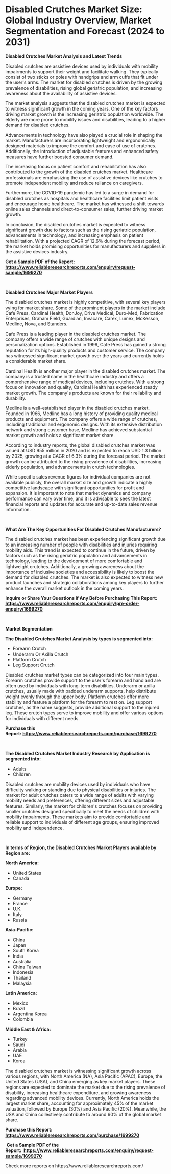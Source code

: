 <p><h1>Disabled Crutches Market Size: Global Industry Overview, Market Segmentation and Forecast (2024 to 2031)</h1></p><p><strong>Disabled Crutches Market Analysis and Latest Trends</strong></p>
<p><p>Disabled crutches are assistive devices used by individuals with mobility impairments to support their weight and facilitate walking. They typically consist of two sticks or poles with handgrips and arm cuffs that fit under the user's arms. The market for disabled crutches is driven by the growing prevalence of disabilities, rising global geriatric population, and increasing awareness about the availability of assistive devices.</p><p>The market analysis suggests that the disabled crutches market is expected to witness significant growth in the coming years. One of the key factors driving market growth is the increasing geriatric population worldwide. The elderly are more prone to mobility issues and disabilities, leading to a higher demand for disabled crutches.</p><p>Advancements in technology have also played a crucial role in shaping the market. Manufacturers are incorporating lightweight and ergonomically designed materials to improve the comfort and ease of use of crutches. Additionally, the introduction of adjustable features and enhanced safety measures have further boosted consumer demand.</p><p>The increasing focus on patient comfort and rehabilitation has also contributed to the growth of the disabled crutches market. Healthcare professionals are emphasizing the use of assistive devices like crutches to promote independent mobility and reduce reliance on caregivers.</p><p>Furthermore, the COVID-19 pandemic has led to a surge in demand for disabled crutches as hospitals and healthcare facilities limit patient visits and encourage home healthcare. The market has witnessed a shift towards online sales channels and direct-to-consumer sales, further driving market growth.</p><p>In conclusion, the disabled crutches market is expected to witness significant growth due to factors such as the rising geriatric population, advancements in technology, and increasing emphasis on patient rehabilitation. With a projected CAGR of 12.6% during the forecast period, the market holds promising opportunities for manufacturers and suppliers in the assistive devices industry.</p></p>
<p><strong>Get a Sample PDF of the Report:&nbsp; <a href="https://www.reliableresearchreports.com/enquiry/request-sample/1699270">https://www.reliableresearchreports.com/enquiry/request-sample/1699270</a></strong></p>
<p>&nbsp;</p>
<p><strong>Disabled Crutches Major Market Players</strong></p>
<p><p>The disabled crutches market is highly competitive, with several key players vying for market share. Some of the prominent players in the market include Cafe Press, Cardinal Health, DonJoy, Drive Medical, Duro-Med, Fabrication Enterprises, Graham Field, Guardian, Invacare, Carex, Lumex, McKesson, Medline, Nova, and Standers.</p><p>Cafe Press is a leading player in the disabled crutches market. The company offers a wide range of crutches with unique designs and personalization options. Established in 1999, Cafe Press has gained a strong reputation for its high-quality products and customer service. The company has witnessed significant market growth over the years and currently holds a considerable market share.</p><p>Cardinal Health is another major player in the disabled crutches market. The company is a trusted name in the healthcare industry and offers a comprehensive range of medical devices, including crutches. With a strong focus on innovation and quality, Cardinal Health has experienced steady market growth. The company's products are known for their reliability and durability.</p><p>Medline is a well-established player in the disabled crutches market. Founded in 1966, Medline has a long history of providing quality medical products and equipment. The company offers a wide range of crutches, including traditional and ergonomic designs. With its extensive distribution network and strong customer base, Medline has achieved substantial market growth and holds a significant market share.</p><p>According to industry reports, the global disabled crutches market was valued at USD 955 million in 2020 and is expected to reach USD 1.3 billion by 2025, growing at a CAGR of 6.3% during the forecast period. The market growth can be attributed to the rising prevalence of disabilities, increasing elderly population, and advancements in crutch technologies.</p><p>While specific sales revenue figures for individual companies are not available publicly, the overall market size and growth indicate a highly competitive landscape with significant opportunities for profit and expansion. It is important to note that market dynamics and company performance can vary over time, and it is advisable to seek the latest financial reports and updates for accurate and up-to-date sales revenue information.</p></p>
<p>&nbsp;</p>
<p><strong>What Are The Key Opportunities For Disabled Crutches Manufacturers?</strong></p>
<p><p>The disabled crutches market has been experiencing significant growth due to an increasing number of people with disabilities and injuries requiring mobility aids. This trend is expected to continue in the future, driven by factors such as the rising geriatric population and advancements in technology, leading to the development of more comfortable and lightweight crutches. Additionally, a growing awareness about the importance of inclusive societies and accessibility is likely to boost the demand for disabled crutches. The market is also expected to witness new product launches and strategic collaborations among key players to further enhance the overall market outlook in the coming years.</p></p>
<p><strong>Inquire or Share Your Questions If Any Before Purchasing This Report: <a href="https://www.reliableresearchreports.com/enquiry/pre-order-enquiry/1699270">https://www.reliableresearchreports.com/enquiry/pre-order-enquiry/1699270</a></strong></p>
<p>&nbsp;</p>
<p><strong>Market Segmentation</strong></p>
<p><strong>The Disabled Crutches Market Analysis by types is segmented into:</strong></p>
<p><ul><li>Forearm Crutch</li><li>Underarm Or Axilla Crutch</li><li>Platform Crutch</li><li>Leg Support Crutch</li></ul></p>
<p><p>Disabled crutches market types can be categorized into four main types. Forearm crutches provide support to the user's forearm and hand and are often used by individuals with long-term disabilities. Underarm or axilla crutches, usually made with padded underarm supports, help distribute weight evenly through the upper body. Platform crutches offer more stability and feature a platform for the forearm to rest on. Leg support crutches, as the name suggests, provide additional support to the injured leg. These crutch types serve to improve mobility and offer various options for individuals with different needs.</p></p>
<p><strong>Purchase this Report:&nbsp;<a href="https://www.reliableresearchreports.com/purchase/1699270">https://www.reliableresearchreports.com/purchase/1699270</a></strong></p>
<p>&nbsp;</p>
<p><strong>The Disabled Crutches Market Industry Research by Application is segmented into:</strong></p>
<p><ul><li>Adults</li><li>Children</li></ul></p>
<p><p>Disabled crutches are mobility devices used by individuals who have difficulty walking or standing due to physical disabilities or injuries. The market for adult crutches caters to a wide range of adults with varying mobility needs and preferences, offering different sizes and adjustable features. Similarly, the market for children's crutches focuses on providing smaller crutches designed specifically to meet the needs of children with mobility impairments. These markets aim to provide comfortable and reliable support to individuals of different age groups, ensuring improved mobility and independence.</p></p>
<p>&nbsp;</p>
<p><strong>In terms of Region, the Disabled Crutches Market Players available by Region are:</strong></p>
<p>
    <p> <strong> North America: </strong>
        <ul>
            <li>United States</li>
            <li>Canada</li>
        </ul>
        </p> 
    <p> <strong> Europe: </strong>
        <ul>
            <li>Germany</li>
            <li>France</li>
            <li>U.K.</li>
            <li>Italy</li>
            <li>Russia</li>
        </ul>
        </p> 
    <p> <strong> Asia-Pacific: </strong>
        <ul>
            <li>China</li>
            <li>Japan</li>
            <li>South Korea</li>
            <li>India</li>
            <li>Australia</li>
            <li>China Taiwan</li>
            <li>Indonesia</li>
            <li>Thailand</li>
            <li>Malaysia</li>
        </ul>
        </p> 
    <p> <strong> Latin America: </strong>
        <ul>
            <li>Mexico</li>
            <li>Brazil</li>
            <li>Argentina Korea</li>
            <li>Colombia</li>
        </ul>
        </p> 
    <p> <strong> Middle East & Africa: </strong>
        <ul>
            <li>Turkey</li>
            <li>Saudi</li>
            <li>Arabia</li>
            <li>UAE</li>
            <li>Korea</li>
        </ul>
    </p>
    </p>
<p><p>The disabled crutches market is witnessing significant growth across various regions, with North America (NA), Asia Pacific (APAC), Europe, the United States (USA), and China emerging as key market players. These regions are expected to dominate the market due to the rising prevalence of disability, increasing healthcare expenditure, and growing awareness regarding advanced mobility devices. Currently, North America holds the largest market share, accounting for approximately 45% of the market valuation, followed by Europe (30%) and Asia Pacific (20%). Meanwhile, the USA and China collectively contribute to around 60% of the global market share.</p></p>
<p><strong>Purchase this Report: <a href="https://www.reliableresearchreports.com/purchase/1699270">https://www.reliableresearchreports.com/purchase/1699270</a></strong></p>
<p>&nbsp;<strong>Get a Sample PDF of the Report:&nbsp;&nbsp;<a href="https://www.reliableresearchreports.com/enquiry/request-sample/1699270">https://www.reliableresearchreports.com/enquiry/request-sample/1699270</a></strong></p>
<p><strong></strong></p>
<p>Check more reports on https://www.reliableresearchreports.com/</p>